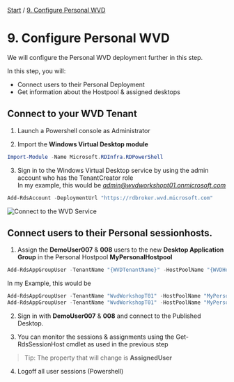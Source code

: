 [Start](/MicrosoftWVDWorkshop/) / [9. Configure Personal WVD](/MicrosoftWVDWorkshop/9.%20Configure%20Personal%20WVD)
# 9. Configure Personal WVD

We will configure the Personal WVD deployment further in this step.

In this step, you will:
* Connect users to their Personal Deployment
* Get information about the Hostpool & assigned desktops

## Connect to your WVD Tenant
1. Launch a Powershell console as Administrator

2. Import the **Windows Virtual Desktop module**
```powershell
Import-Module -Name Microsoft.RDInfra.RDPowerShell
```

3. Sign in to the Windows Virtual Desktop service by using the admin account who has the TenantCreator role<br/>
In my example, this would be *admin@wvdworkshopt01.onmicrosoft.com*<br/>
```powershell
Add-RdsAccount -DeploymentUrl "https://rdbroker.wvd.microsoft.com"
```
![Connect to the WVD Service](https://michawets.github.io/MicrosoftWVDWorkshop/images/Powershell-ConnectToWVDService.png)


## Connect users to their Personal sessionhosts.
1. Assign the **DemoUser007** & **008** users to the new **Desktop Application Group** in the Personal Hostpool **MyPersonalHostpool**
```powershell
Add-RdsAppGroupUser -TenantName "{WVDTenantName}" -HostPoolName "{WVDHostPoolName}" -AppGroupName "{WVDAppGroupName}" -UserPrincipalName "{UPN of user}"
```
In my Example, this would be
```powershell
Add-RdsAppGroupUser -TenantName "WvdWorkshopT01" -HostPoolName "MyPersonalHostpool" -AppGroupName "Desktop Application Group" -UserPrincipalName "DemoUser007@wvdworkshopt01.onmicrosoft.com"
Add-RdsAppGroupUser -TenantName "WvdWorkshopT01" -HostPoolName "MyPersonalHostpool" -AppGroupName "Desktop Application Group" -UserPrincipalName "DemoUser008@wvdworkshopt01.onmicrosoft.com"
```

2. Sign in with **DemoUser007** & **008** and connect to the Published Desktop.

3. You can monitor the sessions & assignments using the Get-RdsSessionHost cmdlet as used in the previous step<br/>
 > Tip:
 > The property that will change is **AssignedUser**

4. Logoff all user sessions (Powershell)






<script type="text/javascript">
    setTimeout(function() { 
            document.getElementById("sidebar").style.display = "none";
            document.getElementById("main-content").style.width = "90%"
            var x = document.getElementsByClassName('inner clearfix'); 
            x[0].style.width = "75%";
            var x = document.getElementsByClassName('inner'); 
            x[0].style.width = "90%";
            var x = document.getElementsByTagName('h1'); 
            x[0].style.width = "90%";
            x[0].style.textAlign = "center"
            x[0].innerHTML = "Microsoft & Cloud-Architect WVD Workshop"
        }, 250);
</script>